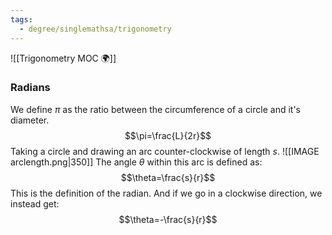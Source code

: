 ```yaml
---
tags:
  - degree/singlemathsa/trigonometry
---
```

![[Trigonometry MOC 🌍]]

### Radians

We define $\pi$ as the ratio between the circumference of a circle and it's diameter.
$$\pi=\frac{L}{2r}$$
Taking a circle and drawing an arc counter-clockwise of length $s$.
![[IMAGE arclength.png|350]]
The angle $\theta$ within this arc is defined as: 
$$\theta=\frac{s}{r}$$
This is the definition of the radian. And if we go in a clockwise direction, we instead get:
$$\theta=-\frac{s}{r}$$
